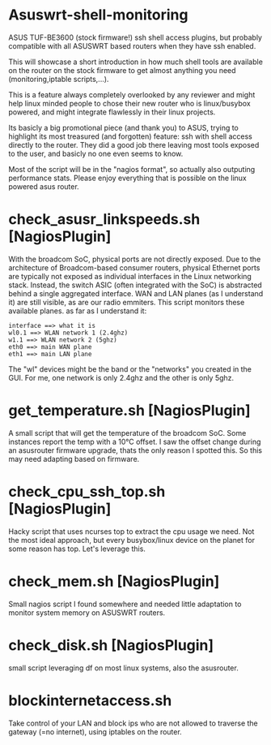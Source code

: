 # Asuswrt-shell-monitoring
ASUS TUF-BE3600 (stock firmware!) ssh shell access plugins, but probably compatible with all ASUSWRT based routers when they have ssh enabled.

This will showcase a short introduction in how much shell tools are available on the router on the stock firmware to get almost anything you need (monitoring,iptable scripts,...).

This is a feature always completely overlooked by any reviewer and might help linux minded people to chose their new router who is linux/busybox powered, and might integrate flawlessly in their linux projects.

Its basicly a big promotional piece (and thank you) to ASUS, trying to highlight its most treasured (and forgotten) feature: ssh with shell access directly to the router. They did a good job there leaving most tools exposed to the user, and basicly no one even seems to know.

Most of the script will be in the "nagios format", so actually also outputing performance stats. Please enjoy everything that is possible on the linux powered asus router.

# check_asusr_linkspeeds.sh [NagiosPlugin]
With the broadcom SoC, physical ports are not directly exposed. Due to the architecture of Broadcom-based consumer routers, physical Ethernet ports are typically not exposed as individual interfaces in the Linux networking stack. Instead, the switch ASIC (often integrated with the SoC) is abstracted behind a single aggregated interface.
WAN and LAN planes (as I understand it) are still visible, as are our radio emmiters.
This script monitors these available planes. as far as I understand it:

```
interface ==> what it is
wl0.1 ==> WLAN network 1 (2.4ghz)
w1.1 ==> WLAN network 2 (5ghz)
eth0 ==> main WAN plane
eth1 ==> main LAN plane
```
The "wl" devices might be the band or the "networks" you created in the GUI. For me, one network is only 2.4ghz and the other is only 5ghz.

# get_temperature.sh [NagiosPlugin]
A small script that will get the temperature of the broadcom SoC.
Some instances report the temp with a 10°C offset. I saw the offset change during an asusrouter firmware upgrade, thats the only reason I spotted this. So this may need adapting based on firmware.

# check_cpu_ssh_top.sh [NagiosPlugin]
Hacky script that uses ncurses top to extract the cpu usage we need. Not the most ideal approach, but every busybox/linux device on the planet for some reason has top. Let's leverage this.

# check_mem.sh [NagiosPlugin]
Small nagios script I found somewhere and needed little adaptation to monitor system memory on ASUSWRT routers.

# check_disk.sh [NagiosPlugin]
small script leveraging df on most linux systems, also the asusrouter.

# blockinternetaccess.sh
Take control of your LAN and block ips who are not allowed to traverse the gateway (=no internet), using iptables on the router.
